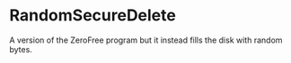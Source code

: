 # RandomSecureDelete
A version of the ZeroFree program but it instead fills the disk with random bytes.
